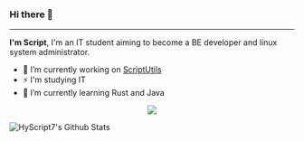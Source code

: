 ### Hi there 👋

---

**I'm Script**, I'm an IT student aiming to become a BE developer and linux system administrator.

- 🔭 I’m currently working on [ScriptUtils](https://github.com/HyScript7/ScriptUtils)
- ⚡ I'm studying IT
- 🌱 I’m currently learning Rust and Java

<p align="center">
  <a href="https://skillicons.dev">
    <img src="https://skillicons.dev/icons?i=github,gitlab,jenkins,git,docker,html,css,python,flask,java,gradle,mongo,redis,linux" />
  </a>
</p>

![HyScript7's Github Stats](https://github-readme-stats.vercel.app/api?username=HyScript7&count_private=true&theme=dracula)
